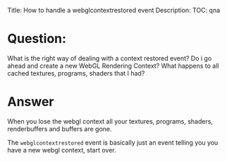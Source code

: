 Title: How to handle a webglcontextrestored event
Description:
TOC: qna

# Question:

What is the right way of dealing with a context restored event?
Do i go ahead and create a new WebGL Rendering Context? What happens to all cached textures, programs, shaders that I had?


# Answer

When you lose the webgl context all your textures, programs, shaders, renderbuffers and buffers are gone.

The `webglcontextrestored` event is basically just an event telling you you have a new webgl context, start over.


